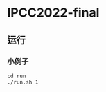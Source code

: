 <!--
 * @Descripttion: 
 * @version: 
 * @Author: Shaojie Tan
 * @Date: 2022-08-26 15:21:38
 * @LastEditors: Shaojie Tan
 * @LastEditTime: 2022-08-26 15:47:20
-->
# IPCC2022-final

## 运行

### 小例子
```
cd run
./run.sh 1
```